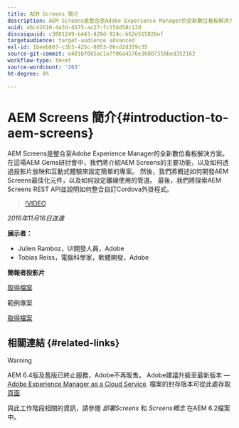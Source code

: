 ```yaml
---
title: AEM Screens 簡介
description: AEM Screens是整合至Adobe Experience Manager的全新數位看板解決方案。 在這場AEM Gems研討會中，我們將介紹AEM Screens的主要功能，以及如何透過投影片放映和互動式體驗來設定簡單的專案。 然後，我們將概述如何開發AEM Screens最佳化元件，以及如何設定離線使用的管道。 最後，我們將探索AEM Screens REST API並說明如何整合自訂Cordova外掛程式。
uuid: a6c42610-4a3d-4575-ac27-fc154d58c13d
discoiquuid: c3001249-b443-420d-924c-b52e515026ef
targetaudience: target-audience advanced
exl-id: 1beeb807-c3b3-425c-8053-06cd2d359c35
source-git-commit: e401bf0b5ac1e7f06a4576e36887358bed352162
workflow-type: tm+mt
source-wordcount: '263'
ht-degree: 8%

---
```


# AEM Screens 簡介{#introduction-to-aem-screens}

AEM Screens是整合至Adobe Experience Manager的全新數位看板解決方案。 在這場AEM Gems研討會中，我們將介紹AEM Screens的主要功能，以及如何透過投影片放映和互動式體驗來設定簡單的專案。 然後，我們將概述如何開發AEM Screens最佳化元件，以及如何設定離線使用的管道。 最後，我們將探索AEM Screens REST API並說明如何整合自訂Cordova外掛程式。

>[!VIDEO](https://video.tv.adobe.com/v/19301/?quality=9)

*2016年11月16日送達*

**展示者：**

* Julien Ramboz，UI開發人員，Adobe
* Tobias Reiss，電腦科學家，軟體開發，Adobe

**簡報者投影片**

[取得檔案](assets/2016-11-16-aem-screens.pdf)

範例專案

[取得檔案](assets/aemscreensgems.zip)

## 相關連結 {#related-links}


>[!WARNING]
>
>AEM 6.4版及舊版已終止服務，Adobe不再販售。  Adobe建議升級至最新版本 —  [Adobe Experience Manager as a Cloud Service](https://experienceleague.adobe.com/docs/experience-manager-cloud-service.html).  檔案的封存版本可從此處存取 [頁面](https://experienceleague.adobe.com/docs/experience-manager-release-information/aem-release-updates/previous-updates/aem-previous-versions.html).
>
>與此工作階段相關的資訊，請參閱 *部署Screens* 和 *Screens概念* 在AEM 6.2檔案中。

